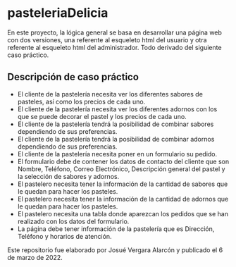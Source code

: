 # pasteleriaDelicia

En este proyecto, la lógica general se basa en desarrollar una página web con dos versiones, una referente al esqueleto html del usuario y otra referente al esqueleto html del administrador. Todo derivado del siguiente caso práctico.

## Descripción de caso práctico

+ El cliente de la pastelería necesita ver los diferentes sabores de pasteles, así como los precios de cada uno.
+ El cliente de la pastelería necesita ver los diferentes adornos con los que se puede decorar el pastel y los precios de cada uno.
+ El cliente de la pastelería tendrá la posibilidad de combinar sabores dependiendo de sus preferencias.
+ El cliente de la pastelería tendrá la posibilidad de combinar adornos dependiendo de sus preferencias.
+ El cliente de la pastelería necesita poner en un formulario su pedido.
+ El formulario debe de contener los datos de contacto del cliente que son Nombre, Teléfono, Correo Electrónico, Descripción general del pastel y la selección de sabores y adornos.
+ El pastelero necesita tener la información de la cantidad de sabores que le quedan para hacer los pasteles.
+ El pastelero necesita tener la información de la cantidad de adornos que le quedan para hacer los pasteles.
+ El pastelero necesita una tabla donde aparezcan los pedidos que se han realizado con los datos del formulario.
+ La página debe tener información de la pastelería que es Dirección, Teléfono y horarios de atención.

Este repositorio fue elaborado por Josué Vergara Alarcón y publicado el 6 de marzo de 2022.
